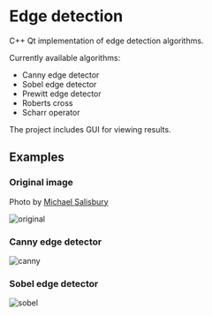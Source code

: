 # Edge detection

C++ Qt implementation of edge detection algorithms.

Currently available algorithms:

 - Canny edge detector
 - Sobel edge detector
 - Prewitt edge detector
 - Roberts cross
 - Scharr operator

The project includes GUI for viewing results.

## Examples

### Original image

Photo by [Michael Salisbury](https://6lli539m39y3hpkelqsm3c2fg-wpengine.netdna-ssl.com/wp-content/uploads/2018/07/Rubiks_Cube_shutterstock_271810067-675x380.jpg)

![original](http://i.imgur.com/J5QSxF9.png)

### Canny edge detector

![canny](http://i.imgur.com/pq3goPg.png)

### Sobel edge detector

![sobel](http://i.imgur.com/AlqNaAy.png)
